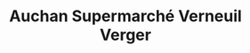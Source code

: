 ---
title: "Auchan Supermarché Verneuil Verger"
url: /verneuil-sur-seine/auchan-supermarche-verneuil-verger/
shop: supermarché
---